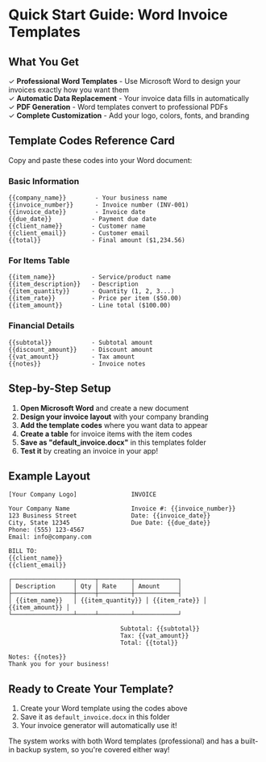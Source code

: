 # Quick Start Guide: Word Invoice Templates

## What You Get

✓ **Professional Word Templates** - Use Microsoft Word to design your invoices exactly how you want them  
✓ **Automatic Data Replacement** - Your invoice data fills in automatically  
✓ **PDF Generation** - Word templates convert to professional PDFs  
✓ **Complete Customization** - Add your logo, colors, fonts, and branding  

## Template Codes Reference Card

Copy and paste these codes into your Word document:

### Basic Information
```
{{company_name}}        - Your business name
{{invoice_number}}      - Invoice number (INV-001)
{{invoice_date}}        - Invoice date
{{due_date}}           - Payment due date
{{client_name}}        - Customer name
{{client_email}}       - Customer email
{{total}}              - Final amount ($1,234.56)
```

### For Items Table
```
{{item_name}}          - Service/product name
{{item_description}}   - Description
{{item_quantity}}      - Quantity (1, 2, 3...)
{{item_rate}}          - Price per item ($50.00)
{{item_amount}}        - Line total ($100.00)
```

### Financial Details
```
{{subtotal}}           - Subtotal amount
{{discount_amount}}    - Discount amount
{{vat_amount}}         - Tax amount
{{notes}}              - Invoice notes
```

## Step-by-Step Setup

1. **Open Microsoft Word** and create a new document
2. **Design your invoice layout** with your company branding
3. **Add the template codes** where you want data to appear
4. **Create a table** for invoice items with the item codes
5. **Save as "default_invoice.docx"** in this templates folder
6. **Test it** by creating an invoice in your app!

## Example Layout

```
[Your Company Logo]               INVOICE

Your Company Name                 Invoice #: {{invoice_number}}
123 Business Street               Date: {{invoice_date}}
City, State 12345                 Due Date: {{due_date}}
Phone: (555) 123-4567
Email: info@company.com

BILL TO:
{{client_name}}
{{client_email}}

┌─────────────────┬─────┬─────────┬────────────┐
│ Description     │ Qty │ Rate    │ Amount     │
├─────────────────┼─────┼─────────┼────────────┤
│ {{item_name}}   │ {{item_quantity}} │ {{item_rate}} │ {{item_amount}} │
└─────────────────┴─────┴─────────┴────────────┘

                               Subtotal: {{subtotal}}
                               Tax: {{vat_amount}}
                               Total: {{total}}

Notes: {{notes}}
Thank you for your business!
```

## Ready to Create Your Template?

1. Create your Word template using the codes above
2. Save it as `default_invoice.docx` in this folder
3. Your invoice generator will automatically use it!

The system works with both Word templates (professional) and has a built-in backup system, so you're covered either way!